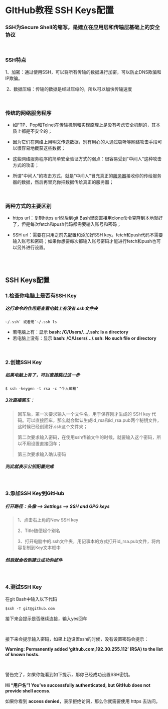 # GItHub教程 SSH Keys配置

### SSH为Secure Shell的缩写，是建立在应用层和传输层基础上的安全协议  

<br>

### SSH特点

​    1、加密：通过使用SSH，可以将所有传输的数据进行加密，可以防止DNS欺骗和IP欺骗。

​	2、数据压缩：传输的数据是经过压缩的，所以可以加快传输速度  

<br>

### 传统的网络服务程序

- 如FTP、Pop和Telnet在传输机制和实现原理上是没有考虑安全机制的，其本质上都是不安全的；

- 因为它们在网络上用明文传送数据，别有用心的人通过窃听等网络攻击手段可以很容易地截获这些数据；
- 这些网络服务程序的简单安全验证方式的弱点：很容易受到"中间人"这种攻击方式的攻击；
- 所谓"中间人"的攻击方式，就是"中间人"冒充真正的[服务器](https://baike.baidu.com/item/服务器)接收你的传给服务器的数据，然后再冒充你把数据传给真正的服务器；

<br>

### **两种方式的主要区别**

- https url：复制https url然后到git Bash里面直接用clone命令克隆到本地就好了，但是每次fetch和push代码都需要输入账号和密码；

- SSH url：需要在只用之前先配置和添加好SSH key。fetch和push代码不需要输入账号和密码；如果你想要每次都输入账号密码才能进行fetch和push也可以另外进行设置。


<br>

<br>

## SSH Keys配置

### 1.检查你电脑上是否有SSH Key

##### 这行命令的作用是查看电脑上有没有.ssh文件夹

```
~/.ssh` 或者用`~/.ssh ls
```

- 若电脑上有：显示 **bash: /C/Users/…/.ssh: Is a directory**
- 若电脑上没有：显示 **bash: /C/Users/…/.ssh: No such file or directory**

<br>

### 2.创建SSH Key

##### 如果电脑上有了，可以直接跳过这一步

```
$ ssh -keygen -t rsa -c "个人邮箱"
```

##### 3次直接回车：

> 回车后，第一次要求输入一个文件名，用于保存刚才生成的 SSH key 代码。可以直接回车，那么就会默认生成id_rsa和id_rsa.pub两个秘钥文件，这时候已经创建好.ssh这个文件夹；
>
> 第二次要求输入密码，在使用ssh传输文件的时候，就要输入这个密码，所以不用设置直接回车；
>
> 第三次要求输入确认密码

##### 到此就表示公钥配置完成

<br>

### 3.添加SSH Key到GitHub

##### 打开路径：头像 --> Settings --> SSH and GPG keys 

> 1、点击右上角的New SSH key
>
> 2、Title随便起个别名
>
> 3、打开电脑中的.ssh文件夹，用记事本的方式打开id_rsa.pub文件，将内容复制到Key文本框中

##### 然后就会收到建立成功的邮件

<br>

### 4.测试SSH Key

在git Bash中输入以下代码

```
$ssh -T git@github.com
```

接下来会提示是否继续连接，输入yes回车

<br>

接下来会提示输入密码，如果上边设置ssh的时候，没有设置密码会提示：

**Warning: Permanently added ‘github.com,192.30.255.112’ (RSA) to the list of known hosts.**

<br>

警告完了，如果你能看到如下提示，那你已经成功设置SSH密钥。

 **Hi “用户名”! You’ve successfully authenticated, but GitHub does not provide shell access.**

 如果你看到 **access denied**，表示拒绝访问，那么你就需要使用 https 去访问。





